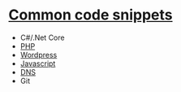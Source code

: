 # [Common code snippets](http://codesnippets.andreasfurster.nl)
- C#/.Net Core
- [PHP](http://codesnippets.andreasfurster.nl/php.html)
- [Wordpress](http://codesnippets.andreasfurster.nl/wordpress.html)
- [Javascript](http://codesnippets.andreasfurster.nl/js.html)
- [DNS](http://codesnippets.andreasfurster.nl/dns.html)
- Git
